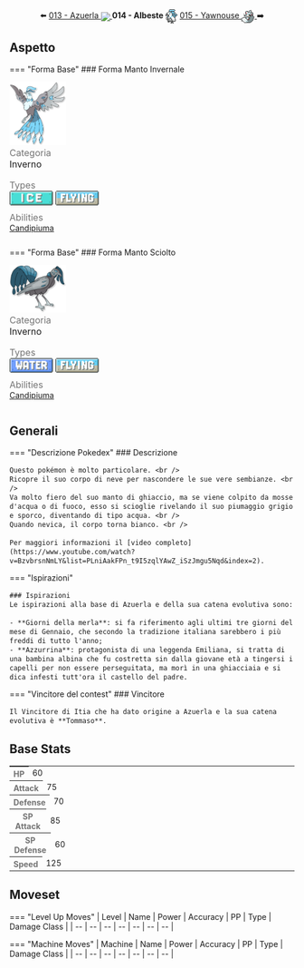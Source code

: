 <div style="text-align: center; margin-bottom: 20px;">
  ⬅️ 
  <a href="https://avventureaditia.github.io/itia-wiki/pokemon/013-azuerla/">013 - Azuerla
    <img src="../../img/icon/azuerla.png" style="vertical-align: middle;">
  </a>
  <strong>014 - Albeste</strong> 
  <img src="../../img/icon/albeste.png" style="vertical-align: middle;">
  <a href="https://avventureaditia.github.io/itia-wiki/pokemon/015-yawnouse/">015 - Yawnouse
    <img src="../../img/icon/yawnouse.png" style="vertical-align: middle;">
  </a>
  ➡️
</div>


## Aspetto

=== "Forma Base"
    ### Forma Manto Invernale
    <div class="pokemon-attribute-container">
      <img src="../../img/pokemon/albeste.png" width="100"/>
      <div style="display: grid; grid-template-rows: 1fr 1fr 1fr; row-gap: 0.5rem;">
        <div class="pokemon-attribute">
        <p style="color: #737373; margin: 0px;  font-weight: normal; font-size:16px; align-self: center;">Categoria</p>
        <div class="attribute-value">
          <p style="margin: 0px;  font-weight: normal; font-size:16px; align-self: center;">Inverno</p>
        </div>
      </div>
        <div class="pokemon-attribute">
          <p style="color: #737373; margin: 0px; font-weight: normal; font-size: 16px; align-self: center;">Types</p>
          <div class="attribute-value" style="column-gap: 0.5rem;">
            <img src='../../img/types/ice.png' style='width: 77px; height: 26px;'/>
            <img src='../../img/types/flying.png' style='width: 77px; height: 26px;'/>
          </div>
        </div>
        <div class="pokemon-attribute">
          <p style="color: #737373; margin: 0px;  font-weight: normal; font-size:16px; align-self: center;">Abilities</p>
          <div class="attribute-value">
            <a href='' title="Se il Pokémon viene colpito da mosse di tipo Acqua o Fuoco, il manto di neve che ricopre il suo corpo si scioglie e il Pokémon cambia forma.
            Sotto la neve riesce a recuperare il suo manto.">Candipiuma</a>
          </div>
        </div>
        <div style="display: none;" class="hidden-pokemon-attribute">
          <p style="color: #737373; margin: 0px;  font-weight: normal; font-size:15px; align-self: center;">Hidden Ability</p>
          <div class="attribute-value">
          </div>
        </div>
      </div>
    </div>

=== "Forma Base"
    ### Forma Manto Sciolto
    <div class="pokemon-attribute-container">
      <img src="../../img/pokemon/albeste-bagnata.png" width="100"/>
      <div style="display: grid; grid-template-rows: 1fr 1fr 1fr; row-gap: 0.5rem;">
        <div class="pokemon-attribute">
        <p style="color: #737373; margin: 0px;  font-weight: normal; font-size:16px; align-self: center;">Categoria</p>
        <div class="attribute-value">
          <p style="margin: 0px;  font-weight: normal; font-size:16px; align-self: center;">Inverno</p>
        </div>
      </div>
        <div class="pokemon-attribute">
          <p style="color: #737373; margin: 0px; font-weight: normal; font-size: 16px; align-self: center;">Types</p>
          <div class="attribute-value" style="column-gap: 0.5rem;">
            <img src='../../img/types/water.png' style='width: 77px; height: 26px;'/>
            <img src='../../img/types/flying.png' style='width: 77px; height: 26px;'/>
          </div>
        </div>
        <div class="pokemon-attribute">
          <p style="color: #737373; margin: 0px;  font-weight: normal; font-size:16px; align-self: center;">Abilities</p>
          <div class="attribute-value">
            <a href='' title="Se il Pokémon viene colpito da mosse di tipo Acqua o Fuoco, il manto di neve che ricopre il suo corpo si scioglie e il Pokémon cambia forma.
            Sotto la neve riesce a recuperare il suo manto.">Candipiuma</a>
          </div>
        </div>
        <div style="display: none;" class="hidden-pokemon-attribute">
          <p style="color: #737373; margin: 0px;  font-weight: normal; font-size:15px; align-self: center;">Hidden Ability</p>
          <div class="attribute-value">
          </div>
        </div>
      </div>
    </div>

## Generali

=== "Descrizione Pokedex"
    ### Descrizione

    Questo pokémon è molto particolare. <br />
    Ricopre il suo corpo di neve per nascondere le sue vere sembianze. <br />
    Va molto fiero del suo manto di ghiaccio, ma se viene colpito da mosse d'acqua o di fuoco, esso si scioglie rivelando il suo piumaggio grigio e sporco, diventando di tipo acqua. <br />
    Quando nevica, il corpo torna bianco. <br />

    Per maggiori informazioni il [video completo](https://www.youtube.com/watch?v=BzvbrsnNmLY&list=PLniAakFPn_t9I5zqlYAwZ_iSzJmgu5Nqd&index=2).

=== "Ispirazioni"

    ### Ispirazioni
    Le ispirazioni alla base di Azuerla e della sua catena evolutiva sono:
    
    - **Giorni della merla**: si fa riferimento agli ultimi tre giorni del mese di Gennaio, che secondo la tradizione italiana sarebbero i più freddi di tutto l'anno;
    - **Azzurrina**: protagonista di una leggenda Emiliana, si tratta di una bambina albina che fu costretta sin dalla giovane età a tingersi i capelli per non essere perseguitata, ma morì in una ghiacciaia e si dica infesti tutt'ora il castello del padre.

=== "Vincitore del contest"
    ### Vincitore

    Il Vincitore di Itia che ha dato origine a Azuerla e la sua catena evolutiva è **Tommaso**.


## Base Stats
<table style="width: 100%">
  <tbody style="width: 100%;">
    <tr style="display: flex; align-items: center;">
      <th style="color: #737373;" >HP</th>
      <td style="border-top: none; width: 70px">60</td>
      <td style="width: 100%; min-width: 450px; border-top: none;">
        <div style="width: 23%;" class="ranking-bar rank-3">
        </div>
      </td>
    </tr>
    <tr style="display: flex; align-items: center;">
      <th style="color: #737373;">Attack</th>
      <td style="border-top: none; width: 70px">75</td>
      <td style="width: 100%; min-width: 450px; border-top: none;">
        <div style="width: 29%;" class="ranking-bar rank-3">
        </div>
      </td>
    </tr>
    <tr style="display: flex; align-items: center;">
      <th style="color: #737373;">Defense</th>
      <td style="border-top: none; width: 70px">70</td>
      <td style="width: 100%; min-width: 450px; border-top: none;">
        <div style="width: 27%;" class="ranking-bar rank-3">
        </div>
      </td>
    </tr>
    <tr style="display: flex; align-items: center;">
      <th style="color: #737373;">SP Attack</th>
      <td style="border-top: none; width: 70px">85</td>
      <td style="width: 100%; min-width: 450px; border-top: none;">
        <div style="width: 33%;" class="ranking-bar rank-4">
        </div>
      </td>
    </tr>
    <tr style="display: flex; align-items: center;">
      <th style="color: #737373;">SP Defense</th>
      <td style="border-top: none; width: 70px">60</td>
      <td style="width: 100%; min-width: 450px; border-top: none;">
        <div style="width: 23%;" class="ranking-bar rank-3">
        </div>
      </td>
    </tr>
    <tr style="display: flex; align-items: center;">
      <th style="color: #737373;">Speed</th>
      <td style="border-top: none; width: 70px">125</td>
      <td style="width: 100%; min-width: 450px; border-top: none;">
        <div style="width: 49%;" class="ranking-bar rank-5">
        </div>
      </td>
    </tr>
  </tbody>
</table>





## Moveset

=== "Level Up Moves"
    | Level | Name | Power | Accuracy | PP | Type | Damage Class |
        | -- | -- | -- | -- | -- | -- | -- |
        
        

=== "Machine Moves"
    | Machine | Name | Power | Accuracy | PP | Type | Damage Class |
        | -- | -- | -- | -- | -- | -- | -- |
        
        
